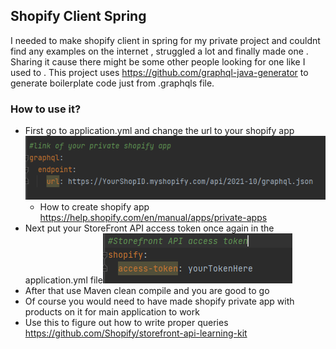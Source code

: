 ## Shopify Client Spring
I needed to make shopify client in spring for my private project and couldnt find
any examples on the internet , struggled a lot and finally made one . Sharing it cause there
might be some other people looking for one like I used to . This project uses https://github.com/graphql-java-generator
to generate boilerplate code just from .graphqls file.


### How to use it?
- First go to application.yml and change the url to your shopify app![img.png](img.png)
  - How to create shopify app https://help.shopify.com/en/manual/apps/private-apps
- Next put your StoreFront API access token once again in the application.yml file![img_1.png](img_1.png)
- After that use Maven clean compile and you are good to go
- Of course you would need to have made shopify private app with products on it for main application to work
- Use this to figure out how to write proper queries https://github.com/Shopify/storefront-api-learning-kit
